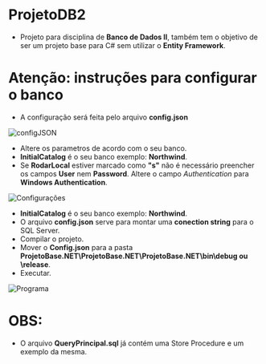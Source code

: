 # ProjetoDB2

- Projeto para disciplina de **Banco de Dados II**, também tem o objetivo de ser um projeto base para C# sem utilizar o **Entity Framework**.


# Atenção: instruções para configurar o banco

- A configuração será feita pelo arquivo **config.json**



![configJSON](https://user-images.githubusercontent.com/22552633/97258945-68a67600-17f8-11eb-887b-b7bce85cae9f.png)






- Altere os parametros de acordo com o seu banco.
- **InitialCatalog** é o seu banco exemplo: **Northwind**.
- Se **RodarLocal**  estiver marcado como **"s"** não é necessário preencher os campos **User** nem **Password**. Altere o campo *Authentication* para **Windows Authentication**.

![Configurações](https://user-images.githubusercontent.com/22552633/97257856-df8e3f80-17f5-11eb-8da4-b69abbddc289.png)



- **InitialCatalog** é o seu banco exemplo: **Northwind**.
- O arquivo **config.json** serve para montar uma __conection string__ para o SQL Server.
- Compilar o projeto.
- Mover o **Config.json** para a pasta **ProjetoBase.NET\ProjetoBase.NET\ProjetoBase.NET\bin\debug  ou \release**.
- Executar.




![Programa](https://user-images.githubusercontent.com/22552633/97258778-f5046900-17f7-11eb-819e-db6d4d988f60.png)





# OBS: 
- O arquivo **QueryPrincipal.sql** já contém uma Store Procedure e um exemplo da mesma. 
